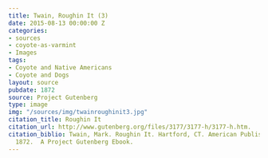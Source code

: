 ```yaml
---
title: Twain, Roughin It (3)
date: 2015-08-13 00:00:00 Z
categories:
- sources
- coyote-as-varmint
- Images
tags:
- Coyote and Native Americans
- Coyote and Dogs
layout: source
pubdate: 1872
source: Project Gutenberg
type: image
img: "/sources/img/twainroughinit3.jpg"
citation_title: Roughin It
citation_url: http://www.gutenberg.org/files/3177/3177-h/3177-h.htm.
citation_biblio: Twain, Mark. Roughin It. Hartford, CT. American Publishing Company,
  1872.  A Project Gutenberg Ebook.
---
```


